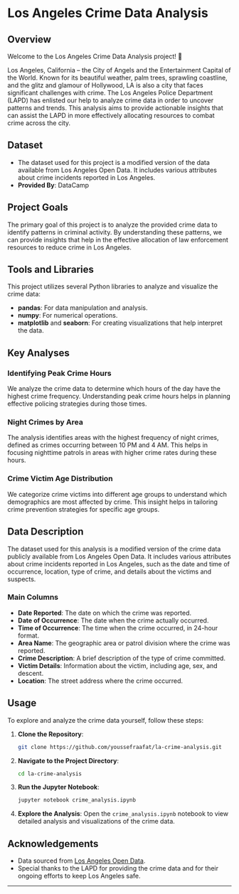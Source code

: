 # Los Angeles Crime Data Analysis

## Overview
Welcome to the Los Angeles Crime Data Analysis project! 🌟

Los Angeles, California – the City of Angels and the Entertainment Capital of the World. Known for its beautiful weather, palm trees, sprawling coastline, and the glitz and glamour of Hollywood, LA is also a city that faces significant challenges with crime. The Los Angeles Police Department (LAPD) has enlisted our help to analyze crime data in order to uncover patterns and trends. This analysis aims to provide actionable insights that can assist the LAPD in more effectively allocating resources to combat crime across the city.

## Dataset
- The dataset used for this project is a modified version of the data available from Los Angeles Open Data. It includes various attributes about crime incidents reported in Los Angeles.
- **Provided By**: DataCamp

## Project Goals
The primary goal of this project is to analyze the provided crime data to identify patterns in criminal activity. By understanding these patterns, we can provide insights that help in the effective allocation of law enforcement resources to reduce crime in Los Angeles.

## Tools and Libraries
This project utilizes several Python libraries to analyze and visualize the crime data:
- **pandas**: For data manipulation and analysis.
- **numpy**: For numerical operations.
- **matplotlib** and **seaborn**: For creating visualizations that help interpret the data.

## Key Analyses
### Identifying Peak Crime Hours
We analyze the crime data to determine which hours of the day have the highest crime frequency. Understanding peak crime hours helps in planning effective policing strategies during those times.

### Night Crimes by Area
The analysis identifies areas with the highest frequency of night crimes, defined as crimes occurring between 10 PM and 4 AM. This helps in focusing nighttime patrols in areas with higher crime rates during these hours.

### Crime Victim Age Distribution
We categorize crime victims into different age groups to understand which demographics are most affected by crime. This insight helps in tailoring crime prevention strategies for specific age groups.

## Data Description
The dataset used for this analysis is a modified version of the crime data publicly available from Los Angeles Open Data. It includes various attributes about crime incidents reported in Los Angeles, such as the date and time of occurrence, location, type of crime, and details about the victims and suspects.

### Main Columns
- **Date Reported**: The date on which the crime was reported.
- **Date of Occurrence**: The date when the crime actually occurred.
- **Time of Occurrence**: The time when the crime occurred, in 24-hour format.
- **Area Name**: The geographic area or patrol division where the crime was reported.
- **Crime Description**: A brief description of the type of crime committed.
- **Victim Details**: Information about the victim, including age, sex, and descent.
- **Location**: The street address where the crime occurred.

## Usage
To explore and analyze the crime data yourself, follow these steps:

1. **Clone the Repository**:
    ```bash
    git clone https://github.com/youssefraafat/la-crime-analysis.git
    ```

2. **Navigate to the Project Directory**:
    ```bash
    cd la-crime-analysis
    ```

3. **Run the Jupyter Notebook**:
    ```bash
    jupyter notebook crime_analysis.ipynb
    ```

4. **Explore the Analysis**:
    Open the `crime_analysis.ipynb` notebook to view detailed analysis and visualizations of the crime data.


## Acknowledgements
- Data sourced from [Los Angeles Open Data](https://data.lacity.org/).
- Special thanks to the LAPD for providing the crime data and for their ongoing efforts to keep Los Angeles safe.

---
